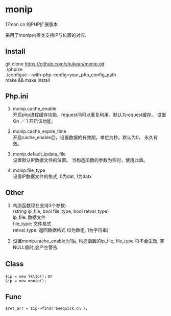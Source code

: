 monip  
=====  

17mon.cn 的PHP扩展版本  

采用了monip内置类支持IP与位置的对应.  

## Install
git clone https://github.com/shukean/monip.git  
./phpize   
./configue --with-php-config=your_php_config_path  
make && make install  

## Php.ini
1. monip.cache_enable  
开启php进程缓存功能，request间可以重复利用。默认为request缓存。 设置On ／ 1 开启该功能。  

2. monip.cache_expire_time  
开启cache_enable后，设置数据的有效期，单位为秒。默认为0， 永久有效。  

3. monip.default_ipdata_file  
设置默认IP数据文件的位置。  当构造函数的参数为空时，使用此值。   

4. monip.file_type    
设置IP数据文件的格式, 0为dat, 1为datx    


## Other   
1. 构造函数现在支持3个参数:   
(string ip_file, bool file_type, bool retval_type)   
ip_file: 数据文件   
file_type:  文件格式   
retval_type:  返回数据格式 (0为数组, 1为字符串)   

2. 设置monip.cache_enable为1后, 构造函数的ip_file, file_type 将不会生效, 非NULL值时,会产生警告.   

## Class
```$ip = new Yk\Ip();```
or  
```$ip = new monip();```  


## Func

```$ret_arr = $ip->find('beequick.cn');```



